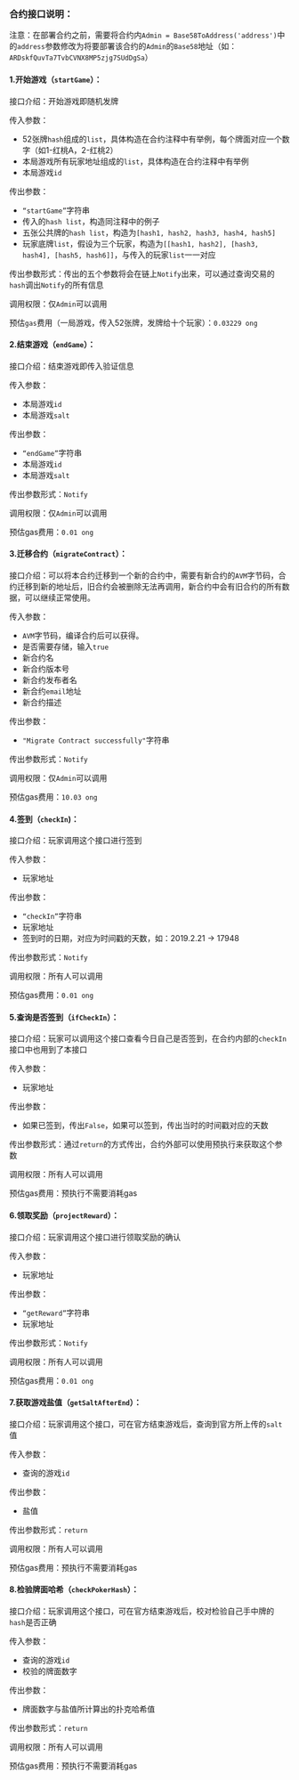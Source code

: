 ### 合约接口说明：

注意：在部署合约之前，需要将合约内`Admin = Base58ToAddress('address')`中的`address`参数修改为将要部署该合约的`Admin`的`Base58`地址（如：`ARDskfQuvTa7TvbCVNX8MP5zjg7SUdDgSa`）

#### 1.开始游戏（`startGame`）：

接口介绍：开始游戏即随机发牌

传入参数：

- 52张牌`hash`组成的`list`，具体构造在合约注释中有举例，每个牌面对应一个数字（如1-红桃A，2-红桃2）
- 本局游戏所有玩家地址组成的`list`，具体构造在合约注释中有举例
- 本局游戏`id`

传出参数：

- `“startGame”`字符串
- 传入的`hash list`，构造同注释中的例子
- 五张公共牌的`hash list`，构造为`[hash1, hash2, hash3, hash4, hash5]`
- 玩家底牌`list`，假设为三个玩家，构造为`[[hash1, hash2], [hash3, hash4], [hash5, hash6]]`，与传入的玩家`list`一一对应

传出参数形式：传出的五个参数将会在链上`Notify`出来，可以通过查询交易的`hash`调出`Notify`的所有信息

调用权限：仅`Admin`可以调用

预估`gas`费用（一局游戏，传入52张牌，发牌给十个玩家）：`0.03229 ong`

#### 2.结束游戏（`endGame`）：

接口介绍：结束游戏即传入验证信息

传入参数：

- 本局游戏`id`
- 本局游戏`salt`

传出参数：

- `“endGame”`字符串
- 本局游戏`id`
- 本局游戏`salt`

传出参数形式：`Notify`

调用权限：仅`Admin`可以调用

预估gas费用：`0.01 ong`

#### 3.迁移合约（`migrateContract`）：

接口介绍：可以将本合约迁移到一个新的合约中，需要有新合约的`AVM`字节码，合约迁移到新的地址后，旧合约会被删除无法再调用，新合约中会有旧合约的所有数据，可以继续正常使用。

传入参数：

- `AVM`字节码，编译合约后可以获得。
- 是否需要存储，输入`true`
- 新合约名
- 新合约版本号
- 新合约发布者名
- 新合约`email`地址
- 新合约描述

传出参数：

- `"Migrate Contract successfully"`字符串

传出参数形式：`Notify`

调用权限：仅`Admin`可以调用

预估gas费用：`10.03 ong`

#### 4.签到（`checkIn`)：

接口介绍：玩家调用这个接口进行签到

传入参数：

- 玩家地址

传出参数：

- `“checkIn”`字符串
- 玩家地址
- 签到时的日期，对应为时间戳的天数，如：2019.2.21 -> 17948

传出参数形式：`Notify`

调用权限：所有人可以调用

预估gas费用：`0.01 ong`

#### 5.查询是否签到（`ifCheckIn`）：

接口介绍：玩家可以调用这个接口查看今日自己是否签到，在合约内部的`checkIn`接口中也用到了本接口

传入参数：

- 玩家地址

传出参数：

- 如果已签到，传出`False`，如果可以签到，传出当时的时间戳对应的天数

传出参数形式：通过`return`的方式传出，合约外部可以使用预执行来获取这个参数

调用权限：所有人可以调用

预估gas费用：预执行不需要消耗gas

#### 6.领取奖励（`projectReward`）：

接口介绍：玩家调用这个接口进行领取奖励的确认

传入参数：

- 玩家地址

传出参数：

- `“getReward”`字符串
- 玩家地址

传出参数形式：`Notify`

调用权限：所有人可以调用

预估gas费用：`0.01 ong`

#### 7.获取游戏盐值（`getSaltAfterEnd`）：

接口介绍：玩家调用这个接口，可在官方结束游戏后，查询到官方所上传的`salt`值

传入参数：

- 查询的游戏`id`

传出参数：

- 盐值

传出参数形式：`return`

调用权限：所有人可以调用

预估gas费用：预执行不需要消耗gas

#### 8.检验牌面哈希（`checkPokerHash`）：

接口介绍：玩家调用这个接口，可在官方结束游戏后，校对检验自己手中牌的`hash`是否正确

传入参数：

- 查询的游戏`id`
- 校验的牌面数字

传出参数：

- 牌面数字与盐值所计算出的扑克哈希值

传出参数形式：`return`

调用权限：所有人可以调用

预估gas费用：预执行不需要消耗gas